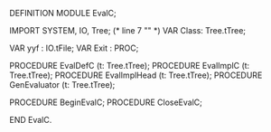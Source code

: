 DEFINITION MODULE EvalC;

IMPORT SYSTEM, IO, Tree;
(* line 7 "" *)
 VAR Class: Tree.tTree; 

VAR yyf	: IO.tFile;
VAR Exit	: PROC;

PROCEDURE EvalDefC (t: Tree.tTree);
PROCEDURE EvalImplC (t: Tree.tTree);
PROCEDURE EvalImplHead (t: Tree.tTree);
PROCEDURE GenEvaluator (t: Tree.tTree);

PROCEDURE BeginEvalC;
PROCEDURE CloseEvalC;

END EvalC.
